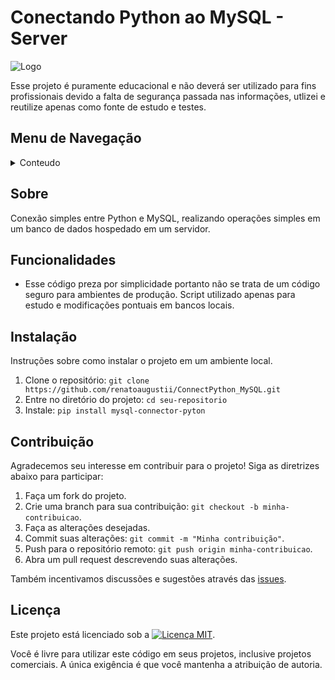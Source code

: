 # Conectando Python ao MySQL - Server

![Logo](https://img.shields.io/badge/-Python-3776AB?logo=python&logoColor=white)

Esse projeto é puramente educacional e não deverá ser utilizado para fins profissionais devido a falta de segurança passada nas informações, utlizei e reutilize apenas como fonte de estudo e testes.

## Menu de Navegação
<details>
<summary>Conteudo</summary>
<ol>
<li><a href="#Sobre">Sobre</a></li>
<li><a href="#funcionalidades">Funcionalidades</a></li>
<li><a href="#Contribuição">Contribuição</a></li>
<li><a href="#licença">Licença</a></li>
</ol>    
</details>

## Sobre

Conexão simples entre Python e MySQL, realizando operações simples em um banco de dados hospedado em um servidor.

## Funcionalidades

- Esse código preza por simplicidade portanto não se trata de um código seguro para ambientes de produção. Script utilizado apenas para estudo e modificações pontuais em bancos locais.

## Instalação

Instruções sobre como instalar o projeto em um ambiente local.

1. Clone o repositório: `git clone https://github.com/renatoaugustii/ConnectPython_MySQL.git`
2. Entre no diretório do projeto: `cd seu-repositorio`
3. Instale: `pip install mysql-connector-pyton`


## Contribuição

Agradecemos seu interesse em contribuir para o projeto! Siga as diretrizes abaixo para participar:

1. Faça um fork do projeto.
2. Crie uma branch para sua contribuição: `git checkout -b minha-contribuicao`.
3. Faça as alterações desejadas.
4. Commit suas alterações: `git commit -m "Minha contribuição"`.
5. Push para o repositório remoto: `git push origin minha-contribuicao`.
6. Abra um pull request descrevendo suas alterações.

Também incentivamos discussões e sugestões através das [issues](https://github.com/seu-usuario/seu-repositorio/issues).

## Licença

Este projeto está licenciado sob a <a href="https://opensource.org/licenses/MIT"><img src="https://img.shields.io/badge/Licen%C3%A7a-MIT-blue.svg" alt="Licença MIT"></a>.

Você é livre para utilizar este código em seus projetos, inclusive projetos comerciais. A única exigência é que você mantenha a atribuição de autoria.
